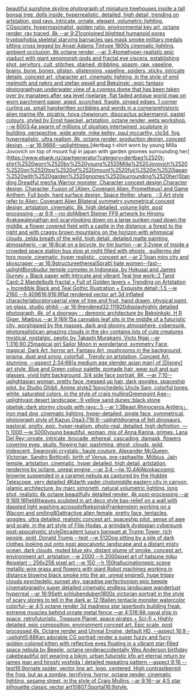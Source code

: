 [beautiful sunshine skyline photograph of miniature treehouses inside a tall bonsai tree, dolls inside, hyperrealistic, detailed, high detail, trending on artstation, god rays, intricate, ornate, elegant, volumetric lighting, CGsociety, hypermaximalist, golden ratio, environmental key art, octane render, ray traced, 8k --ar 9:21](https://www.ebank.nz/aiartgenerator?category=beautiful%2520sunshine%2520skyline%2520photograph%2520of%2520miniature%2520treehouses%2520inside%2520a%2520tall%2520bonsai%2520tree%2C%2520dolls%2520inside%2C%2520hyperrealistic%2C%2520detailed%2C%2520high%2520detail%2C%2520trending%2520on%2520artstation%2C%2520god%2520rays%2C%2520intricate%2C%2520ornate%2C%2520elegant%2C%2520volumetric%2520lighting%2C%2520CGsociety%2C%2520hypermaximalist%2C%2520golden%2520ratio%2C%2520environmental%2520key%2520art%2C%2520octane%2520render%2C%2520ray%2520traced%2C%25208k%2520--ar%25209%3A21)[conjoined blighted humanoid pores tryptophobia skeletal starving barnacles gas mask smoke military medals sitting cross legged by Ansel Adams Tintype 1800s cinematic lighting, ambient occlusion, 8k octane render, --ar 3:4](https://www.ebank.nz/aiartgenerator?category=conjoined%2520blighted%2520humanoid%2520pores%2520tryptophobia%2520skeletal%2520starving%2520barnacles%2520gas%2520mask%2520smoke%2520military%2520medals%2520sitting%2520cross%2520legged%2520by%2520Ansel%2520Adams%2520Tintype%25201800s%2520cinematic%2520lighting%2C%2520ambient%2520occlusion%2C%25208k%2520octane%2520render%2C%2520--ar%25203%3A4)[tome](https://www.ebank.nz/aiartgenerator?category=tome)[hyper-realistic epic viaduct with giant xenomorph gods and fractal eye viscera, establishing shot, servitors, cult, stitches, stained, dribbling, spasm, raw, vaseline, brains, bone, bones, glisten, glistenning, vaseline, spiders, sticky, intricate details, concept art, character art, cinematic lighting, in the style of emil melmoth and nekro and stefan gesell and Beksinski ::epic fantasy photography](https://www.ebank.nz/aiartgenerator?category=hyper-realistic%2520epic%2520viaduct%2520with%2520giant%2520xenomorph%2520gods%2520and%2520fractal%2520eye%2520viscera%2C%2520establishing%2520shot%2C%2520servitors%2C%2520cult%2C%2520stitches%2C%2520stained%2C%2520dribbling%2C%2520spasm%2C%2520raw%2C%2520vaseline%2C%2520brains%2C%2520bone%2C%2520bones%2C%2520glisten%2C%2520glistenning%2C%2520vaseline%2C%2520spiders%2C%2520sticky%2C%2520intricate%2520details%2C%2520concept%2520art%2C%2520character%2520art%2C%2520cinematic%2520lighting%2C%2520in%2520the%2520style%2520of%2520emil%2520melmoth%2520and%2520nekro%2520and%2520stefan%2520gesell%2520and%2520Beksinski%2520%3A%3Aepic%2520fantasy%2520photography)[an underwater view of a cypress dome that has been taken over by manatees after sea level rise](https://www.ebank.nz/aiartgenerator?category=an%2520underwater%2520view%2520of%2520a%2520cypress%2520dome%2520that%2520has%2520been%2520taken%2520over%2520by%2520manatees%2520after%2520sea%2520level%2520rise)[large, flat faded antique world map on worn  parchment paper, aged, scorched, fragile, singed edges, 1 corner curling up, small handwritten scribbles and words in a corner](https://www.ebank.nz/aiartgenerator?category=large%2C%2520flat%2520faded%2520antique%2520world%2520map%2520on%2520worn%2520%2520parchment%2520paper%2C%2520aged%2C%2520scorched%2C%2520fragile%2C%2520singed%2520edges%2C%25201%2520corner%2520curling%2520up%2C%2520small%2520handwritten%2520scribbles%2520and%2520words%2520in%2520a%2520corner)[prehistoric alien marine life, picatrix, hoya chewiorum, disocactus ackermannii, pastel colours, styled by Ernst haeckel, artstation, octane render, weta workshop,  --w 600](https://www.ebank.nz/aiartgenerator?category=prehistoric%2520alien%2520marine%2520life%2C%2520picatrix%2C%2520hoya%2520chewiorum%2C%2520disocactus%2520ackermannii%2C%2520pastel%2520colours%2C%2520styled%2520by%2520Ernst%2520haeckel%2C%2520artstation%2C%2520octane%2520render%2C%2520weta%2520workshop%2C%2520%2520--w%2520600)[3:4](https://www.ebank.nz/aiartgenerator?category=3%3A4)[a swarm of millions of plushies intertwined, sculpture in building, perspective, wide angle, mike kelley, paul mccarthy,  clo3d, fog, hyperrealistic, ultra realism, 8k, octane render, production design, concept design, --ar 16:9](https://www.ebank.nz/aiartgenerator?category=a%2520swarm%2520of%2520millions%2520of%2520plushies%2520intertwined%2C%2520sculpture%2520in%2520building%2C%2520perspective%2C%2520wide%2520angle%2C%2520mike%2520kelley%2C%2520paul%2520mccarthy%2C%2520%2520clo3d%2C%2520fog%2C%2520hyperrealistic%2C%2520ultra%2520realism%2C%25208k%2C%2520octane%2520render%2C%2520production%2520design%2C%2520concept%2520design%2C%2520--ar%252016%3A9)[666](https://www.ebank.nz/aiartgenerator?category=666)[--uplight](https://www.ebank.nz/aiartgenerator?category=--uplight)[trees.](https://www.ebank.nz/aiartgenerator?category=trees.)[dertbag t-shirt worn by young Milla Jovovich  on top of mount fuji in japan with garden gnomes surrounding her](https://www.ebank.nz/aiartgenerator?category=dertbag%2520t-shirt%2520worn%2520by%2520young%2520Milla%2520Jovovich%2520%2520on%2520top%2520of%2520mount%2520fuji%2520in%2520japan%2520with%2520garden%2520gnomes%2520surrounding%2520her)[Standing Dreadful mecha Warrior monster, Character concept design,Character design,  Character, Fusion of [Alien: Covenant Alien: Prometheus] and Game Anthem,  Full body,  hard surface design, Space thriller, sharp , ::3  Art style refer to Alien: Covenant Alien   Bilateral symmetry       symmetrical   concept design,  artstation, cinematic,  8k, high detailed,  volume light,  post processing    --ar 6:9   --no dof](https://www.ebank.nz/aiartgenerator?category=Standing%2520Dreadful%2520mecha%2520Warrior%2520monster%2C%2520Character%2520concept%2520design%2CCharacter%2520design%2C%2520%2520Character%2C%2520Fusion%2520of%2520%5BAlien%3A%2520Covenant%2520Alien%3A%2520Prometheus%5D%2520and%2520Game%2520Anthem%2C%2520%2520Full%2520body%2C%2520%2520hard%2520surface%2520design%2C%2520Space%2520thriller%2C%2520sharp%2520%2C%2520%3A%3A3%2520%2520Art%2520style%2520refer%2520to%2520Alien%3A%2520Covenant%2520Alien%2520%2520%2520Bilateral%2520symmetry%2520%2520%2520%2520%2520%2520%2520symmetrical%2520%2520%2520concept%2520design%2C%2520%2520artstation%2C%2520cinematic%2C%2520%25208k%2C%2520high%2520detailed%2C%2520%2520volume%2520light%2C%2520%2520post%2520processing%2520%2520%2520%2520--ar%25206%3A9%2520%2520%2520--no%2520dof)[Albert Steiner FF9 artwork by Hiromu Arakawa](https://www.ebank.nz/aiartgenerator?category=Albert%2520Steiner%2520FF9%2520artwork%2520by%2520Hiromu%2520Arakawa)[leviathan evil scary](https://www.ebank.nz/aiartgenerator?category=leviathan%2520evil%2520scary)[looking down on a large sunken road down the middle, a flower covered field with a castle in the distance, a forest to the right and with craggy brown mountains on the horizon with whimsical clouds, zelda breath of the wild, high detail, detailed matte painting, atmospheric --ar 16:8](https://www.ebank.nz/aiartgenerator?category=looking%2520down%2520on%2520a%2520large%2520sunken%2520road%2520down%2520the%2520middle%2C%2520a%2520flower%2520covered%2520field%2520with%2520a%2520castle%2520in%2520the%2520distance%2C%2520a%2520forest%2520to%2520the%2520right%2520and%2520with%2520craggy%2520brown%2520mountains%2520on%2520the%2520horizon%2520with%2520whimsical%2520clouds%2C%2520zelda%2520breath%2520of%2520the%2520wild%2C%2520high%2520detail%2C%2520detailed%2520matte%2520painting%2C%2520atmospheric%2520--ar%252016%3A8)[cat on a bicycle, by tim burton --ar 3:2](https://www.ebank.nz/aiartgenerator?category=cat%2520on%2520a%2520bicycle%2C%2520by%2520tim%2520burton%2520--ar%25203%3A2)[view of inside a crowded space station bus stop at night filled with ghosts , guillermo del toro movie, cinematic, hyper realistic , concept art --ar 2:1](https://www.ebank.nz/aiartgenerator?category=view%2520of%2520inside%2520a%2520crowded%2520space%2520station%2520bus%2520stop%2520at%2520night%2520filled%2520with%2520ghosts%2520%2C%2520guillermo%2520del%2520toro%2520movie%2C%2520cinematic%2C%2520hyper%2520realistic%2520%2C%2520concept%2520art%2520--ar%25202%3A1)[joan miro city and  skyscraper --ar 16:9](https://www.ebank.nz/aiartgenerator?category=joan%2520miro%2520city%2520and%2520%2520skyscraper%2520--ar%252016%3A9)[structure](https://www.ebank.nz/aiartgenerator?category=structure)[ethereal](https://www.ebank.nz/aiartgenerator?category=ethereal)[Spratt](https://www.ebank.nz/aiartgenerator?category=Spratt)[i hate women](https://www.ebank.nz/aiartgenerator?category=i%2520hate%2520women)[--fast](https://www.ebank.nz/aiartgenerator?category=--fast)[--uplight](https://www.ebank.nz/aiartgenerator?category=--uplight)[Borobudur temple complex in Indonesia, by Hokusai and James Gurney + Black paper with Intricate and vibrant Teal line work::2 Tarot Card::2 Mandelbulb fractal + Full of Golden layers + Trending on Artstation + Incredible Black and Teal Gothic Illustration + Exquisite detail::1.5  --w 2160 --h 4096](https://www.ebank.nz/aiartgenerator?category=Borobudur%2520temple%2520complex%2520in%2520Indonesia%2C%2520by%2520Hokusai%2520and%2520James%2520Gurney%2520%2B%2520Black%2520paper%2520with%2520Intricate%2520and%2520vibrant%2520Teal%2520line%2520work%3A%3A2%2520Tarot%2520Card%3A%3A2%2520Mandelbulb%2520fractal%2520%2B%2520Full%2520of%2520Golden%2520layers%2520%2B%2520Trending%2520on%2520Artstation%2520%2B%2520Incredible%2520Black%2520and%2520Teal%2520Gothic%2520Illustration%2520%2B%2520Exquisite%2520detail%3A%3A1.5%2520%2520--w%25202160%2520--h%25204096)[16:9](https://www.ebank.nz/aiartgenerator?category=16%3A9)[16:9](https://www.ebank.nz/aiartgenerator?category=16%3A9)[flat rendered vector art 3d inflated character](https://www.ebank.nz/aiartgenerator?category=flat%2520rendered%2520vector%2520art%25203d%2520inflated%2520character)[laboratory](https://www.ebank.nz/aiartgenerator?category=laboratory)[aerial view of tree and fruit, hand drawn, physical paint, on glass, studio ghibli --ar 16:9](https://www.ebank.nz/aiartgenerator?category=aerial%2520view%2520of%2520tree%2520and%2520fruit%2C%2520hand%2520drawn%2C%2520physical%2520paint%2C%2520on%2520glass%2C%2520studio%2520ghibli%2520--ar%252016%3A9)[rendered](https://www.ebank.nz/aiartgenerator?category=rendered)[32:11](https://www.ebank.nz/aiartgenerator?category=32%3A11)[1920](https://www.ebank.nz/aiartgenerator?category=1920)[display](https://www.ebank.nz/aiartgenerator?category=display)[highly detailed photograph, 4k, of a doorway : : demonic architecture by Beksinkski, H R Giger, Mœbius --ar 9:16](https://www.ebank.nz/aiartgenerator?category=highly%2520detailed%2520photograph%2C%25204k%2C%2520of%2520a%2520doorway%2520%3A%2520%3A%2520demonic%2520architecture%2520by%2520Beksinkski%2C%2520H%2520R%2520Giger%2C%2520M%C5%93bius%2520--ar%25209%3A16)[9:15](https://www.ebank.nz/aiartgenerator?category=9%3A15)[a cannabis leaf sits in the middle of a futuristic city, worshipped by the masses, dark and gloomy atmosphere, cyberpunk, photorealistic](https://www.ebank.nz/aiartgenerator?category=a%2520cannabis%2520leaf%2520sits%2520in%2520the%2520middle%2520of%2520a%2520futuristic%2520city%2C%2520worshipped%2520by%2520the%2520masses%2C%2520dark%2520and%2520gloomy%2520atmosphere%2C%2520cyberpunk%2C%2520photorealistic)[an amazing clouds in the sky contains lots of cute creatures mystical, nostalgic, peotic by Takashi Murakami, Victo Ngai --ar 1:3](https://www.ebank.nz/aiartgenerator?category=an%2520amazing%2520clouds%2520in%2520the%2520sky%2520contains%2520lots%2520of%2520cute%2520creatures%2520mystical%2C%2520nostalgic%2C%2520peotic%2520by%2520Takashi%2520Murakami%2C%2520Victo%2520Ngai%2520--ar%25201%3A3)[16:9](https://www.ebank.nz/aiartgenerator?category=16%3A9)[0.25](https://www.ebank.nz/aiartgenerator?category=0.25)[magical girl Sailor Moon  in wonderland, symmetry Face, magical, Dark Art, horror art, Fantasy Art, mushrooms in the background, prisma, dust and smog, colorfull , Trendy on artstation, Concept Art, stunning, —aspect 2:3](https://www.ebank.nz/aiartgenerator?category=magical%2520girl%2520Sailor%2520Moon%2520%2520in%2520wonderland%2C%2520symmetry%2520Face%2C%2520magical%2C%2520Dark%2520Art%2C%2520horror%2520art%2C%2520Fantasy%2520Art%2C%2520mushrooms%2520in%2520the%2520background%2C%2520prisma%2C%2520dust%2520and%2520smog%2C%2520colorfull%2520%2C%2520Trendy%2520on%2520artstation%2C%2520Concept%2520Art%2C%2520stunning%2C%2520%E2%80%94aspect%25202%3A3)[4:6](https://www.ebank.nz/aiartgenerator?category=4%3A6)[6](https://www.ebank.nz/aiartgenerator?category=6)[[a medium age slender asian man] of [Disney] art style, Blue and Green colour palette, pomade hair, wear suit and sun glasses, vivid light background, 3/4 side face portrait, 8K, —ar 7:10](https://www.ebank.nz/aiartgenerator?category=%5Ba%2520medium%2520age%2520slender%2520asian%2520man%5D%2520of%2520%5BDisney%5D%2520art%2520style%2C%2520Blue%2520and%2520Green%2520colour%2520palette%2C%2520pomade%2520hair%2C%2520wear%2520suit%2520and%2520sun%2520glasses%2C%2520vivid%2520light%2520background%2C%25203/4%2520side%2520face%2520portrait%2C%25208K%2C%2520%E2%80%94ar%25207%3A10)[--uplight](https://www.ebank.nz/aiartgenerator?category=--uplight)[asian woman, pretty face, messed up hair, dark googles. spaceship pilot. by Studio Ghibli, Anime style](https://www.ebank.nz/aiartgenerator?category=asian%2520woman%2C%2520pretty%2520face%2C%2520messed%2520up%2520hair%2C%2520dark%2520googles.%2520spaceship%2520pilot.%2520by%2520Studio%2520Ghibli%2C%2520Anime%2520style)[2:1](https://www.ebank.nz/aiartgenerator?category=2%3A1)[psychedelic Uncle Sam, colorful tones, white, saturated colors, in the style of craig mullins](https://www.ebank.nz/aiartgenerator?category=psychedelic%2520Uncle%2520Sam%2C%2520colorful%2520tones%2C%2520white%2C%2520saturated%2520colors%2C%2520in%2520the%2520style%2520of%2520craig%2520mullins)[Greenpoint Age](https://www.ebank.nz/aiartgenerator?category=Greenpoint%2520Age)[--uplight](https://www.ebank.nz/aiartgenerator?category=--uplight)[vast desert landscape::.9 yellow sand dunes::black stone obelisk::dark stormy clouds with rays::.5 --ar 1:3](https://www.ebank.nz/aiartgenerator?category=vast%2520desert%2520landscape%3A%3A.9%2520yellow%2520sand%2520dunes%3A%3Ablack%2520stone%2520obelisk%3A%3Adark%2520stormy%2520clouds%2520with%2520rays%3A%3A.5%2520--ar%25201%3A3)[Beast,Rhinoceros,Antlers」](https://www.ebank.nz/aiartgenerator?category=Beast%2CRhinoceros%2CAntlers%E3%80%8D)[Iron mad dog ,cinematic lighting, hyper-detailed, single face, symmetrical, photograph style of Kazuo Oga](https://www.ebank.nz/aiartgenerator?category=Iron%2520mad%2520dog%2520%2Ccinematic%2520lighting%2C%2520hyper-detailed%2C%2520single%2520face%2C%2520symmetrical%2C%2520photograph%2520style%2520of%2520Kazuo%2520Oga)[3:7](https://www.ebank.nz/aiartgenerator?category=3%3A7)[16:9](https://www.ebank.nz/aiartgenerator?category=16%3A9)[--uplight](https://www.ebank.nz/aiartgenerator?category=--uplight)[diorama of felt dinosaurs, pastoral, grotty, epic, hyper-realism, photo-real, detailed, high definition, —h 1000 —w 5000](https://www.ebank.nz/aiartgenerator?category=diorama%2520of%2520felt%2520dinosaurs%2C%2520pastoral%2C%2520grotty%2C%2520epic%2C%2520hyper-realism%2C%2520photo-real%2C%2520detailed%2C%2520high%2520definition%2C%2520%E2%80%94h%25201000%2520%E2%80%94w%25205000)[young beautiful, woman, mix of Anna Karina, grimes, Lana Del Rey::ornate, intricate, brocade, ethereal, cascading, damask, flowers covering eyes, skulls, flowing hair, pashmina, ghost, clouds, gold, iridescent, Swarovski crystals:: haute couture, Alexander McQueen, Victorian, Sandro Botticelli, birth of Venus, pre-raphaelite, Möbius, Jain temple, artstation, cinematic, hyper detailed, high detail, artstation, rendering by octane, unreal engine, —ar 3:4 —iw 1](https://www.ebank.nz/aiartgenerator?category=young%2520beautiful%2C%2520woman%2C%2520mix%2520of%2520Anna%2520Karina%2C%2520grimes%2C%2520Lana%2520Del%2520Rey%3A%3Aornate%2C%2520intricate%2C%2520brocade%2C%2520ethereal%2C%2520cascading%2C%2520damask%2C%2520flowers%2520covering%2520eyes%2C%2520skulls%2C%2520flowing%2520hair%2C%2520pashmina%2C%2520ghost%2C%2520clouds%2C%2520gold%2C%2520iridescent%2C%2520Swarovski%2520crystals%3A%3A%2520haute%2520couture%2C%2520Alexander%2520McQueen%2C%2520Victorian%2C%2520Sandro%2520Botticelli%2C%2520birth%2520of%2520Venus%2C%2520pre-raphaelite%2C%2520M%C3%B6bius%2C%2520Jain%2520temple%2C%2520artstation%2C%2520cinematic%2C%2520hyper%2520detailed%2C%2520high%2520detail%2C%2520artstation%2C%2520rendering%2520by%2520octane%2C%2520unreal%2520engine%2C%2520%E2%80%94ar%25203%3A4%2520%E2%80%94iw%25201)[0.4](https://www.ebank.nz/aiartgenerator?category=0.4)[AlAkroka](https://www.ebank.nz/aiartgenerator?category=AlAkroka)[cosmic brownie suspended in a caramel nebula as captured by the Hubble Telescope, very detailed 4K](https://www.ebank.nz/aiartgenerator?category=cosmic%2520brownie%2520suspended%2520in%2520a%2520caramel%2520nebula%2520as%2520captured%2520by%2520the%2520Hubble%2520Telescope%2C%2520very%2520detailed%25204K)[darth vader cholo](https://www.ebank.nz/aiartgenerator?category=darth%2520vader%2520cholo)[middle eastern city in canyon, islamic architecture, by marc simonetti, natural volumetric lighting, long shot, realistic 4k octane beautifully detailed render, 4k post-processing --ar 9:16](https://www.ebank.nz/aiartgenerator?category=middle%2520eastern%2520city%2520in%2520canyon%2C%2520islamic%2520architecture%2C%2520by%2520marc%2520simonetti%2C%2520natural%2520volumetric%2520lighting%2C%2520long%2520shot%2C%2520realistic%25204k%2520octane%2520beautifully%2520detailed%2520render%2C%25204k%2520post-processing%2520--ar%25209%3A16)[9:16](https://www.ebank.nz/aiartgenerator?category=9%3A16)[field](https://www.ebank.nz/aiartgenerator?category=field)[lit](https://www.ebank.nz/aiartgenerator?category=lit)[waves sculpted in art deco style bas-relief on a wall with dappled light washing across](https://www.ebank.nz/aiartgenerator?category=waves%2520sculpted%2520in%2520art%2520deco%2520style%2520bas-relief%2520on%2520a%2520wall%2520with%2520dappled%2520light%2520washing%2520across)[dof](https://www.ebank.nz/aiartgenerator?category=dof)[beksinski](https://www.ebank.nz/aiartgenerator?category=beksinski)[Frankenstein working on a Wacom and smiling](https://www.ebank.nz/aiartgenerator?category=Frankenstein%2520working%2520on%2520a%2520Wacom%2520and%2520smiling)[80](https://www.ebank.nz/aiartgenerator?category=80)[attractive alien female, pretty face, tentacles, goggles, ultra detailed, realistic concept art. spaceship pilot. sense of awe and scale, in the art style of Filip Hodas, a grimdark dystopian cyberpunk post-apocalyptic style](https://www.ebank.nz/aiartgenerator?category=attractive%2520alien%2520female%2C%2520pretty%2520face%2C%2520tentacles%2C%2520goggles%2C%2520ultra%2520detailed%2C%2520realistic%2520concept%2520art.%2520spaceship%2520pilot.%2520sense%2520of%2520awe%2520and%2520scale%2C%2520in%2520the%2520art%2520style%2520of%2520Filip%2520Hodas%2C%2520a%2520grimdark%2520dystopian%2520cyberpunk%2520post-apocalyptic%2520style)[Decadent luxury banquet at Trump Tower, rich people, gold, Donald Trump --test --w 512](https://www.ebank.nz/aiartgenerator?category=Decadent%2520luxury%2520banquet%2520at%2520Trump%2520Tower%2C%2520rich%2520people%2C%2520gold%2C%2520Donald%2520Trump%2520--test%2520--w%2520512)[Dog sitting by a pile of dark clothes looking out onto post apocalyptic landscape and a distant misty ocean, dark clouds, muted blue sky, distant plume of smoke, concept art, environment art, artstation --w 2000 --h 2000](https://www.ebank.nz/aiartgenerator?category=Dog%2520sitting%2520by%2520a%2520pile%2520of%2520dark%2520clothes%2520looking%2520out%2520onto%2520post%2520apocalyptic%2520landscape%2520and%2520a%2520distant%2520misty%2520ocean%2C%2520dark%2520clouds%2C%2520muted%2520blue%2520sky%2C%2520distant%2520plume%2520of%2520smoke%2C%2520concept%2520art%2C%2520environment%2520art%2C%2520artstation%2520--w%25202000%2520--h%25202000)[pixel art of hatsune miku #pixelart :: 256x256 pixel art --w 150 --h 150](https://www.ebank.nz/aiartgenerator?category=pixel%2520art%2520of%2520hatsune%2520miku%2520%23pixelart%2520%3A%3A%2520256x256%2520pixel%2520art%2520--w%2520150%2520--h%2520150)[hallucination](https://www.ebank.nz/aiartgenerator?category=hallucination)[epic scene metallic wire grass and flowers with giant Robot machines working in distance blowing black smoke into the air, unreal engine5, huge trippy clouds psychedelic sunset sky, paradise perfectionism epic beeple cinematography super detailed cinematic endless landscape wanderlust hyperreal --ar 16:9](https://www.ebank.nz/aiartgenerator?category=epic%2520scene%2520metallic%2520wire%2520grass%2520and%2520flowers%2520with%2520giant%2520Robot%2520machines%2520working%2520in%2520distance%2520blowing%2520black%2520smoke%2520into%2520the%2520air%2C%2520unreal%2520engine5%2C%2520huge%2520trippy%2520clouds%2520psychedelic%2520sunset%2520sky%2C%2520paradise%2520perfectionism%2520epic%2520beeple%2520cinematography%2520super%2520detailed%2520cinematic%2520endless%2520landscape%2520wanderlust%2520hyperreal%2520--ar%252016%3A9)[Seth schlubenduben](https://www.ebank.nz/aiartgenerator?category=Seth%2520schlubenduben)[1800s victorian portrait in the style of scary stories to tell in the dark ar 12:18](https://www.ebank.nz/aiartgenerator?category=1800s%2520victorian%2520portrait%2520in%2520the%2520style%2520of%2520scary%2520stories%2520to%2520tell%2520in%2520the%2520dark%2520ar%252012%3A18)[alien tentacle monster watercolor colorful](https://www.ebank.nz/aiartgenerator?category=alien%2520tentacle%2520monster%2520watercolor%2520colorful)[--ar 4:5 octane render 3d madness star laser](https://www.ebank.nz/aiartgenerator?category=--ar%25204%3A5%2520octane%2520render%25203d%2520madness%2520star%2520laser)[body building freak, extreme muscles behind ornate metal fence —ar 4:5](https://www.ebank.nz/aiartgenerator?category=body%2520building%2520freak%2C%2520extreme%2520muscles%2520behind%2520ornate%2520metal%2520fence%2520%E2%80%94ar%25204%3A5)[16:9](https://www.ebank.nz/aiartgenerator?category=16%3A9)[A naval ship in space, retrofuturistic, Treasure Planet, space pirates + Sci-fi + Highly detailed, epic composition. environment concept art. Epic scale, post processed 4k, Octane render and Unreal Engine, default HD, --aspect 16:9 --uplight](https://www.ebank.nz/aiartgenerator?category=A%2520naval%2520ship%2520in%2520space%2C%2520retrofuturistic%2C%2520Treasure%2520Planet%2C%2520space%2520pirates%2520%2B%2520Sci-fi%2520%2B%2520Highly%2520detailed%2C%2520epic%2520composition.%2520environment%2520concept%2520art.%2520Epic%2520scale%2C%2520post%2520processed%25204k%2C%2520Octane%2520render%2520and%2520Unreal%2520Engine%2C%2520default%2520HD%2C%2520--aspect%252016%3A9%2520--uplight)[5:8](https://www.ebank.nz/aiartgenerator?category=5%3A8)[8K](https://www.ebank.nz/aiartgenerator?category=8K)[an adorable CG portrait render a super fuzzy and furry golden-colored kitten with reflective eyes  floating in a vibrant star-filled space nebula by Beeple, octane render](https://www.ebank.nz/aiartgenerator?category=an%2520adorable%2520CG%2520portrait%2520render%2520a%2520super%2520fuzzy%2520and%2520furry%2520golden-colored%2520kitten%2520with%2520reflective%2520eyes%2520%2520floating%2520in%2520a%2520vibrant%2520star-filled%2520space%2520nebula%2520by%2520Beeple%2C%2520octane%2520render)[accidentally Wes Anderson birthday cake](https://www.ebank.nz/aiartgenerator?category=accidentally%2520Wes%2520Anderson%2520birthday%2520cake)[beautiful girl wearing a bikini, urban futuristic kfp art eternal return by james jean and hiroshi yoshida | detailed repeating pattern --aspect 9:16 --test](https://www.ebank.nz/aiartgenerator?category=beautiful%2520girl%2520wearing%2520a%2520bikini%2C%2520urban%2520futuristic%2520kfp%2520art%2520eternal%2520return%2520by%2520james%2520jean%2520and%2520hiroshi%2520yoshida%2520%7C%2520detailed%2520repeating%2520pattern%2520--aspect%25209%3A16%2520--test)[16:9](https://www.ebank.nz/aiartgenerator?category=16%3A9)[ornate spider, vector line art, logo, centered, High contrast](https://www.ebank.nz/aiartgenerator?category=ornate%2520spider%2C%2520vector%2520line%2520art%2C%2520logo%2C%2520centered%2C%2520High%2520contrast)[kermit the frog, but as a zombie, terrifying, horror, octane render, cinematic lighting, sesame street, in the style of Craig Mullins --ar 9:16](https://www.ebank.nz/aiartgenerator?category=kermit%2520the%2520frog%2C%2520but%2520as%2520a%2520zombie%2C%2520terrifying%2C%2520horror%2C%2520octane%2520render%2C%2520cinematic%2520lighting%2C%2520sesame%2520street%2C%2520in%2520the%2520style%2520of%2520Craig%2520Mullins%2520--ar%25209%3A16)[--ar 4:5 star silhouette classic vector art](https://www.ebank.nz/aiartgenerator?category=--ar%25204%3A5%2520star%2520silhouette%2520classic%2520vector%2520art)[1080](https://www.ebank.nz/aiartgenerator?category=1080)[7:5](https://www.ebank.nz/aiartgenerator?category=7%3A5)[portal](https://www.ebank.nz/aiartgenerator?category=portal)[16:9](https://www.ebank.nz/aiartgenerator?category=16%3A9)[style.](https://www.ebank.nz/aiartgenerator?category=style.)